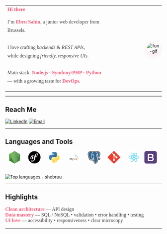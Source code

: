




<table>
  <tr>
    <td valign="top" style="min-width:320px;">
      <h3 align="left" style="color:#ff5c7a; font-family:'Papyrus','Brush Script MT',cursive;margin-top:0;">
        Hi there 🌸
      </h3>
      <p align="left" style="font-size:16px;color:#444;font-family:'Georgia',serif;line-height:1.7;">
        I’m <span style="color:#ff5c7a;font-weight:600;">Ebru Sahin</span>, a junior web developer from Brussels.<br><br>
        I love crafting <i>backends</i> &amp; <i>REST APIs</i>,<br>
        while designing <i>friendly, responsive UIs</i>.<br><br>
        Main stack: <span style="color:#ff5c7a;font-weight:600;">Node.js · Symfony/PHP · Python</span><br>
        — with a growing taste for <span style="color:#ff5c7a;font-weight:600;">DevOps</span>.
      </p>
    </td>
    <td width="90">&nbsp;</td>
    <td align="center" valign="middle">
      <img src="https://media.giphy.com/media/L8K62iTDkzGX6/giphy.gif" width="340" alt="fun-gif" style="border-radius:18px;box-shadow:0 4px 16px #ff5c7a33;">
    </td>
  </tr>
</table>



---

## Reach Me

[![LinkedIn](https://img.shields.io/badge/LinkedIn-0A66C2?style=flat&logo=linkedin&logoColor=white)](https://linkedin.com/in/ebrusahin55)
[![Email](https://img.shields.io/badge/Email-ff69b4?style=flat&logo=gmail&logoColor=white)](mailto:ebsahin7887@outlook.com)

---




## Languages and Tools

<p>
  <img src="https://raw.githubusercontent.com/github/explore/master/topics/nodejs/nodejs.png" alt="Node.js" width="40" height="40" hspace="10"/>
  <img src="https://raw.githubusercontent.com/github/explore/master/topics/symfony/symfony.png" alt="Symfony" width="40" height="40" hspace="10"/>
  <img src="https://raw.githubusercontent.com/github/explore/master/topics/python/python.png" alt="Python" width="40" height="40" hspace="10"/>
  <img src="https://raw.githubusercontent.com/github/explore/master/topics/mysql/mysql.png" alt="MySQL" width="40" height="40" hspace="10"/>
  <img src="https://raw.githubusercontent.com/github/explore/master/topics/postgresql/postgresql.png" alt="PostgreSQL" width="40" height="40" hspace="10"/>
  <img src="https://raw.githubusercontent.com/github/explore/master/topics/git/git.png" alt="Git" width="40" height="40" hspace="10"/>
  <img src="https://raw.githubusercontent.com/github/explore/master/topics/react/react.png" alt="React" width="40" height="40" hspace="10"/>
  <img src="https://raw.githubusercontent.com/github/explore/master/topics/bootstrap/bootstrap.png" alt="Bootstrap" width="40" height="40"/>
</p>

<br>

<a href="https://github.com/pyladies/pyladies-kit" target="_blank">
  <img
  <img
    src="https://github-readme-stats.vercel.app/api/top-langs/?username=shebruu&layout=compact&custom_title=Languages%20&langs_count=8&bg_color=fffafc&title_color=ff5c7a&text_color=334155&border_color=ffd1dc&border_radius=12"
    width="400"
    alt="Top languages - shebruu"
  />
</a>




---



## Highlights

<p align="left" style="font-size:16px;color:#444;font-family:'Georgia',serif;">
  <b style="color:#ff5c7a;">Clean architecture</b> — API design <br/>
  <b style="color:#ff5c7a;">Data mastery</b> — SQL / NoSQL • validation • error handling • testing <br/>
  <b style="color:#ff5c7a;">UI love</b> — accessibility • responsiveness • clear microcopy
</p>



---
